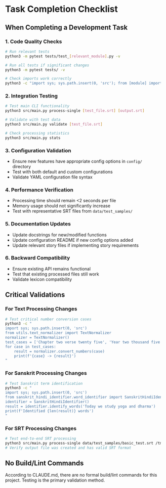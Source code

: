 # Task Completion Checklist

## When Completing a Development Task

### 1. Code Quality Checks
```bash
# Run relevant tests
python3 -m pytest tests/test_[relevant_module].py -v

# Run all tests if significant changes
python3 -m pytest tests/ -v

# Check imports work correctly
python3 -c "import sys; sys.path.insert(0, 'src'); from [module] import [class]"
```

### 2. Integration Testing
```bash
# Test main CLI functionality
python3 src/main.py process-single [test_file.srt] [output.srt]

# Validate with test data
python3 src/main.py validate [test_file.srt]

# Check processing statistics
python3 src/main.py stats
```

### 3. Configuration Validation
- Ensure new features have appropriate config options in `config/` directory
- Test with both default and custom configurations
- Validate YAML configuration file syntax

### 4. Performance Verification
- Processing time should remain <2 seconds per file
- Memory usage should not significantly increase
- Test with representative SRT files from `data/test_samples/`

### 5. Documentation Updates
- Update docstrings for new/modified functions
- Update configuration README if new config options added
- Update relevant story files if implementing story requirements

### 6. Backward Compatibility
- Ensure existing API remains functional
- Test that existing processed files still work
- Validate lexicon compatibility

## Critical Validations

### For Text Processing Changes
```bash
# Test critical number conversion cases
python3 -c "
import sys; sys.path.insert(0, 'src')
from utils.text_normalizer import TextNormalizer
normalizer = TextNormalizer()
test_cases = ['Chapter two verse twenty five', 'Year two thousand five', 'And one by one']
for case in test_cases:
    result = normalizer.convert_numbers(case)
    print(f'{case} -> {result}')
"
```

### For Sanskrit Processing Changes
```bash
# Test Sanskrit term identification
python3 -c "
import sys; sys.path.insert(0, 'src')
from sanskrit_hindi_identifier.word_identifier import SanskritHindiIdentifier
identifier = SanskritHindiIdentifier()
result = identifier.identify_words('Today we study yoga and dharma')
print(f'Identified {len(result)} words')
"
```

### For SRT Processing Changes
```bash
# Test end-to-end SRT processing
python3 src/main.py process-single data/test_samples/basic_test.srt /tmp/test_output.srt
# Verify output file was created and has valid SRT format
```

## No Build/Lint Commands
According to CLAUDE.md, there are no formal build/lint commands for this project. Testing is the primary validation method.
